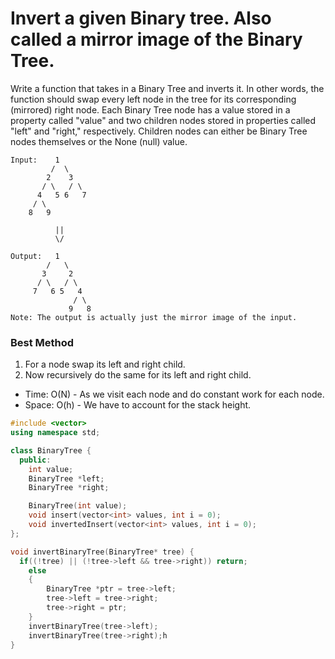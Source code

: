 # Invert a given Binary tree. Also called a mirror image of the Binary Tree.
Write a function that takes in a Binary Tree and inverts it. In other words, the function should swap every left node in the tree for its corresponding (mirrored) right node. Each Binary Tree node has a value stored in a property called "value" and two children nodes stored in properties called "left" and "right," respectively. Children nodes can either be Binary Tree nodes themselves or the None (null) value.
```
Input:    1
         /  \
        2    3
       / \   / \
      4   5 6   7
     / \
    8   9

          ||
          \/

Output:   1
        /   \
       3     2
      / \   / \
     7   6 5   4
              / \
             9   8
Note: The output is actually just the mirror image of the input.
```

### Best Method
1. For a node swap its left and right child.
2. Now recursively do the same for its left and right child.

* Time: O(N) - As we visit each node and do constant work for each node.
* Space: O(h) - We have to account for the stack height.
```C++
#include <vector>
using namespace std;

class BinaryTree {
  public:
    int value;
    BinaryTree *left;
    BinaryTree *right;

    BinaryTree(int value);
    void insert(vector<int> values, int i = 0);
    void invertedInsert(vector<int> values, int i = 0);
};

void invertBinaryTree(BinaryTree* tree) {
  if((!tree) || (!tree->left && tree->right)) return;
	else
	{
		BinaryTree *ptr = tree->left;
		tree->left = tree->right;
		tree->right = ptr;
	}
	invertBinaryTree(tree->left);
	invertBinaryTree(tree->right);h
}
```